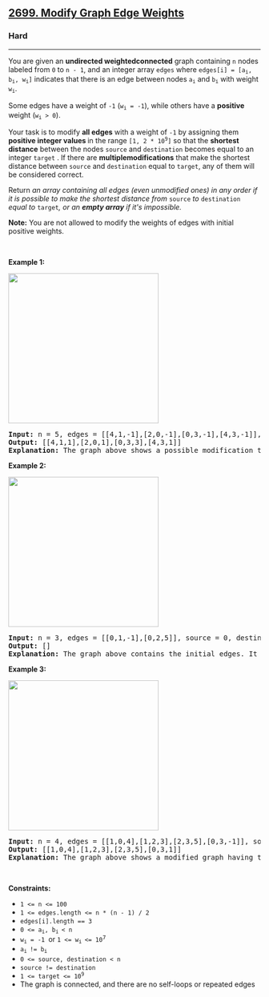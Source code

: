 <h2><a href="https://leetcode.com/problems/modify-graph-edge-weights/">2699. Modify Graph Edge Weights</a></h2><h3>Hard</h3><hr><div><p> <font papago-translate="splitted">You are given an <strong>undirected weighted</strong><strong>connected</strong> graph containing </font><code>n</code><font papago-translate="splitted"> nodes labeled from </font><code>0</code><font papago-translate="splitted"> to </font><code>n - 1</code><font papago-translate="splitted">, and an integer array </font><code>edges</code><font papago-translate="splitted"> where </font><code>edges[i] = [a<sub>i</sub>, b<sub>i</sub>, w<sub>i</sub>]</code><font papago-translate="splitted"> indicates that there is an edge between nodes </font><code>a<sub>i</sub></code><font papago-translate="splitted"> and </font><code>b<sub>i</sub></code><font papago-translate="splitted"> with weight </font><code>w<sub>i</sub></code><font papago-translate="splitted">.</font></p>

<p><font papago-translate="splitted">Some edges have a weight of </font><code>-1</code><font papago-translate="splitted"> (</font><code>w<sub>i</sub> = -1</code><font papago-translate="splitted">), while others have a <strong>positive</strong> weight (</font><code>w<sub>i</sub> &gt; 0</code><font papago-translate="splitted">).</font></p>

<p><font papago-translate="splitted">Your task is to modify <strong>all edges</strong> with a weight of </font><code>-1</code><font papago-translate="splitted"> by assigning them <strong>positive integer values </strong>in the range </font><code>[1, 2 * 10<sup>9</sup>]</code><font papago-translate="splitted"> so that the <strong>shortest distance</strong> between the nodes </font><code>source</code><font papago-translate="splitted"> and </font><code>destination</code><font papago-translate="splitted"> becomes equal to an integer </font><code>target</code> <font papago-translate="splitted">. If there are <strong>multiple</strong><strong>modifications</strong> that make the shortest distance between </font><code>source</code><font papago-translate="splitted"> and </font><code>destination</code><font papago-translate="splitted"> equal to </font><code>target</code><font papago-translate="splitted">, any of them will be considered correct.</font></p>

<p><font papago-translate="splitted">Return <em>an array containing all edges (even unmodified ones) in any order if it is possible to make the shortest distance from </em></font><code>source</code><font papago-translate="splitted"><em> to </em></font><code>destination</code><font papago-translate="splitted"><em> equal to </em></font><code>target</code><font papago-translate="splitted"><em>, or an <strong>empty array</strong> if it's impossible.</em></font></p>

<p><strong>Note:</strong> You are not allowed to modify the weights of edges with initial positive weights.</p>

<p>&nbsp;</p>
<p><strong class="example">Example 1:</strong></p>

<p><strong class="example"><img alt="" src="https://assets.leetcode.com/uploads/2023/04/18/graph.png" style="width: 300px; height: 300px;"></strong></p>

<pre><strong>Input:</strong> n = 5, edges = [[4,1,-1],[2,0,-1],[0,3,-1],[4,3,-1]], source = 0, destination = 1, target = 5
<strong>Output:</strong> [[4,1,1],[2,0,1],[0,3,3],[4,3,1]]
<strong>Explanation:</strong> The graph above shows a possible modification to the edges, making the distance from 0 to 1 equal to 5.
</pre>

<p><strong class="example">Example 2:</strong></p>

<p><strong class="example"><img alt="" src="https://assets.leetcode.com/uploads/2023/04/18/graph-2.png" style="width: 300px; height: 300px;"></strong></p>

<pre><strong>Input:</strong> n = 3, edges = [[0,1,-1],[0,2,5]], source = 0, destination = 2, target = 6
<strong>Output:</strong> []
<strong>Explanation:</strong> The graph above contains the initial edges. It is not possible to make the distance from 0 to 2 equal to 6 by modifying the edge with weight -1. So, an empty array is returned.
</pre>

<p><strong class="example">Example 3:</strong></p>

<p><strong class="example"><img alt="" src="https://assets.leetcode.com/uploads/2023/04/19/graph-3.png" style="width: 300px; height: 300px;"></strong></p>

<pre><strong>Input:</strong> n = 4, edges = [[1,0,4],[1,2,3],[2,3,5],[0,3,-1]], source = 0, destination = 2, target = 6
<strong>Output:</strong> [[1,0,4],[1,2,3],[2,3,5],[0,3,1]]
<strong>Explanation:</strong> The graph above shows a modified graph having the shortest distance from 0 to 2 as 6.
</pre>

<p>&nbsp;</p>
<p><strong>Constraints:</strong></p>

<ul>
	<li><code>1 &lt;= n &lt;= 100</code></li>
	<li><code><font face="monospace">1 &lt;= edges.length &lt;= n * (n - 1) / 2</font></code></li>
	<li><code>edges[i].length == 3</code></li>
	<li><code>0 &lt;= a<sub>i</sub>, b<sub>i&nbsp;</sub>&lt;&nbsp;n</code></li>
	<li><code><font face="monospace">w<sub>i</sub>&nbsp;= -1&nbsp;</font></code><font papago-translate="splitted">or </font><code><font face="monospace">1 &lt;= w<sub>i&nbsp;</sub>&lt;= 10<sup><span style="font-size: 10.8333px;">7</span></sup></font></code></li>
	<li><code>a<sub>i&nbsp;</sub>!=&nbsp;b<sub>i</sub></code></li>
	<li><code>0 &lt;= source, destination &lt; n</code></li>
	<li><code>source != destination</code></li>
	<li><code><font face="monospace">1 &lt;= target &lt;= 10<sup>9</sup></font></code></li>
	<li>The graph is connected, and there are no self-loops or repeated edges</li>
</ul>
</div>